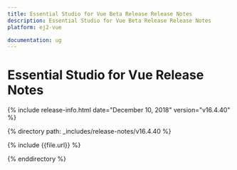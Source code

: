 ```yaml
---
title: Essential Studio for Vue Beta Release Release Notes  
description: Essential Studio for Vue Beta Release Release Notes  
platform: ej2-vue

documentation: ug
---
```


# Essential Studio for  Vue  Release Notes  

{% include release-info.html date="December 10, 2018"   version="v16.4.40"  %} 

{% directory path: _includes/release-notes/v16.4.40 %}

{% include {{file.url}} %}

{% enddirectory %}

